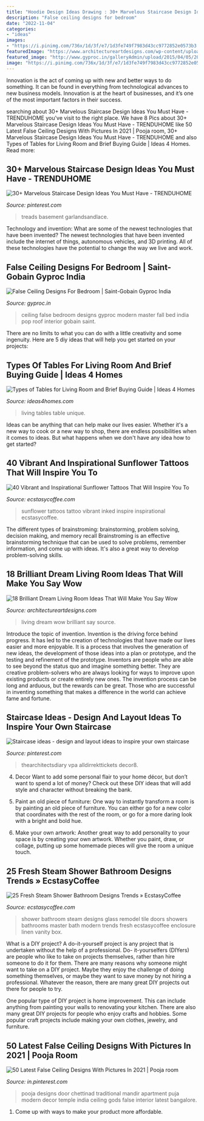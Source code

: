```yaml
---
title: "Hoodie Design Ideas Drawing : 30+ Marvelous Staircase Design Ideas You Must Have"
description: "False ceiling designs for bedroom"
date: "2022-11-04"
categories:
- "ideas"
images:
- "https://i.pinimg.com/736x/1d/3f/e7/1d3fe749f7983d43cc9772852e0573b3.jpg"
featuredImage: "https://www.architectureartdesigns.com/wp-content/uploads/2015/02/174-630x388.jpg"
featured_image: "http://www.gyproc.in/galleryAdmin/upload/2015/04/05/20150405123422-ec711061.jpg"
image: "https://i.pinimg.com/736x/1d/3f/e7/1d3fe749f7983d43cc9772852e0573b3.jpg"
---
```



Innovation is the act of coming up with new and better ways to do something. It can be found in everything from technological advances to new business models. Innovation is at the heart of businesses, and it’s one of the most important factors in their success.

	

		
searching about 30+ Marvelous Staircase Design Ideas You Must Have - TRENDUHOME you've visit to the right place. We have 8 Pics about 30+ Marvelous Staircase Design Ideas You Must Have - TRENDUHOME like 50 Latest False Ceiling Designs With Pictures In 2021 | Pooja room, 30+ Marvelous Staircase Design Ideas You Must Have - TRENDUHOME and also Types of Tables for Living Room and Brief Buying Guide | Ideas 4 Homes. Read more:
		
    
## 30+ Marvelous Staircase Design Ideas You Must Have - TRENDUHOME

<img loading=lazy src="https://i.pinimg.com/736x/1d/3f/e7/1d3fe749f7983d43cc9772852e0573b3.jpg" onerror="this.onerror=null;this.src='https://tse4.mm.bing.net/th?id=OIP.YRDLF1LKhWukYl8U46gjXgAAAA&amp;pid=15.1';" alt="30+ Marvelous Staircase Design Ideas You Must Have - TRENDUHOME">

_Source: pinterest.com_

>treads basement garlandsandlace. 

	

Technology and invention: What are some of the newest technologies that have been invented?
The newest technologies that have been invented include the internet of things, autonomous vehicles, and 3D printing. All of these technologies have the potential to change the way we live and work.

    
## False Ceiling Designs For Bedroom | Saint-Gobain Gyproc India

<img loading=lazy src="http://www.gyproc.in/galleryAdmin/upload/2015/04/05/20150405123422-ec711061.jpg" onerror="this.onerror=null;this.src='https://tse4.mm.bing.net/th?id=OIP.7HEQYVG9vwISaXXh5FGaVgHaEg&amp;pid=15.1';" alt="False Ceiling Designs For Bedroom | Saint-Gobain Gyproc India">

_Source: gyproc.in_

>ceiling false bedroom designs gyproc modern master fall bed india pop roof interior gobain saint. 

	

There are no limits to what you can do with a little creativity and some ingenuity. Here are 5 diy ideas that will help you get started on your projects: 

    
## Types Of Tables For Living Room And Brief Buying Guide | Ideas 4 Homes

<img loading=lazy src="https://www.ideas4homes.com/wp-content/uploads/2015/12/Unique-Multifungtion-for-Table-For-Living-Room-With-Two-Color-and-Low-Design-Inspiration.jpg" onerror="this.onerror=null;this.src='https://tse4.mm.bing.net/th?id=OIP.ZdZ-tkPzoFelbhZktzkI1AHaFj&amp;pid=15.1';" alt="Types of Tables for Living Room and Brief Buying Guide | Ideas 4 Homes">

_Source: ideas4homes.com_

>living tables table unique. 

	

Ideas can be anything that can help make our lives easier. Whether it's a new way to cook or a new way to shop, there are endless possibilities when it comes to ideas. But what happens when we don't have any idea how to get started? 

    
## 40 Vibrant And Inspirational Sunflower Tattoos That Will Inspire You To

<img loading=lazy src="https://i0.wp.com/www.ecstasycoffee.com/wp-content/uploads/2016/09/Sunflower-tattoo-design-3.jpg" onerror="this.onerror=null;this.src='https://tse3.mm.bing.net/th?id=OIP.rxA2aG1ws8zyeI5s6aZiQwHaJ4&amp;pid=15.1';" alt="40 Vibrant and Inspirational Sunflower Tattoos That Will Inspire You To">

_Source: ecstasycoffee.com_

>sunflower tattoos tattoo vibrant inked inspire inspirational ecstasycoffee. 

	

The different types of brainstroming: brainstorming, problem solving, decision making, and memory recall
Brainstroming is an effective brainstorming technique that can be used to solve problems, remember information, and come up with ideas. It's also a great way to develop problem-solving skills.

    
## 18 Brilliant Dream Living Room Ideas That Will Make You Say Wow

<img loading=lazy src="https://www.architectureartdesigns.com/wp-content/uploads/2015/02/174-630x388.jpg" onerror="this.onerror=null;this.src='https://tse1.mm.bing.net/th?id=OIP.6rAmfMqAYd8RtLH4hnsKAQHaEj&amp;pid=15.1';" alt="18 Brilliant Dream Living Room Ideas That Will Make You Say Wow">

_Source: architectureartdesigns.com_

>living dream wow brilliant say source. 

	

Introduce the topic of invention.
Invention is the driving force behind progress. It has led to the creation of technologies that have made our lives easier and more enjoyable. It is a process that involves the generation of new ideas, the development of those ideas into a plan or prototype, and the testing and refinement of the prototype. Inventors are people who are able to see beyond the status quo and imagine something better. They are creative problem-solvers who are always looking for ways to improve upon existing products or create entirely new ones. The invention process can be long and arduous, but the rewards can be great. Those who are successful in inventing something that makes a difference in the world can achieve fame and fortune.

    
## Staircase Ideas - Design And Layout Ideas To Inspire Your Own Staircase

<img loading=lazy src="https://i.pinimg.com/736x/ae/15/5d/ae155de55046d01e3a58c4715ba57ecf.jpg" onerror="this.onerror=null;this.src='https://tse1.mm.bing.net/th?id=OIP.bsLdBIxCPjIqLEYEWi9kxgHaLG&amp;pid=15.1';" alt="Staircase ideas - design and layout ideas to inspire your own staircase">

_Source: pinterest.com_

>thearchitectsdiary vpa alldirrekttickets decor8. 

	

4. Decor
Want to add some personal flair to your home décor, but don’t want to spend a lot of money? Check out these DIY ideas that will add style and character without breaking the bank.
1. Paint an old piece of furniture: One way to instantly transform a room is by painting an old piece of furniture. You can either go for a new color that coordinates with the rest of the room, or go for a more daring look with a bright and bold hue.

2. Make your own artwork: Another great way to add personality to your space is by creating your own artwork. Whether you paint, draw, or collage, putting up some homemade pieces will give the room a unique touch.


    
## 25 Fresh Steam Shower Bathroom Designs Trends » EcstasyCoffee

<img loading=lazy src="https://i0.wp.com/www.ecstasycoffee.com/wp-content/uploads/2016/11/Steam-shower-glass-doors.jpg?resize=410%2C566" onerror="this.onerror=null;this.src='https://tse1.mm.bing.net/th?id=OIP.6Sf7s4wkl3ok81OTdSniogHaKO&amp;pid=15.1';" alt="25 Fresh Steam Shower Bathroom Designs Trends » EcstasyCoffee">

_Source: ecstasycoffee.com_

>shower bathroom steam designs glass remodel tile doors showers bathrooms master bath modern trends fresh ecstasycoffee enclosure linen vanity box. 

	

What is a DIY project?
A do-it-yourself project is any project that is undertaken without the help of a professional. Do- it-yourselfers (DIYers) are people who like to take on projects themselves, rather than hire someone to do it for them.
There are many reasons why someone might want to take on a DIY project. Maybe they enjoy the challenge of doing something themselves, or maybe they want to save money by not hiring a professional. Whatever the reason, there are many great DIY projects out there for people to try.

One popular type of DIY project is home improvement. This can include anything from painting your walls to renovating your kitchen. There are also many great DIY projects for people who enjoy crafts and hobbies. Some popular craft projects include making your own clothes, jewelry, and furniture.

    
## 50 Latest False Ceiling Designs With Pictures In 2021 | Pooja Room

<img loading=lazy src="https://i.pinimg.com/736x/d1/45/9f/d1459fa770f08fca54435649fe853ad4.jpg" onerror="this.onerror=null;this.src='https://tse4.mm.bing.net/th?id=OIP.sE_8h1XieJsGH7Mn1ZkVswAAAA&amp;pid=15.1';" alt="50 Latest False Ceiling Designs With Pictures In 2021 | Pooja room">

_Source: in.pinterest.com_

>pooja designs door chettinad traditional mandir apartment puja modern decor temple india ceiling gods false interior latest bangalore. 

	

1. Come up with ways to make your product more affordable.


